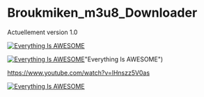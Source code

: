 # Broukmiken_m3u8_Downloader

Actuellement version 1.0



[![Everything Is AWESOME](https://img.youtube.com/vi/StTqXEQ2l-Y/0.jpg)](https://www.youtube.com/watch?v=StTqXEQ2l-Y "Everything Is AWESOME")

[![Everything Is AWESOME](https://img.youtube.com/vi/lHnszz5V0as/0.jpg)](https://www.youtube.com/watch?v=lHnszz5V0as)"Everything Is AWESOME")


https://www.youtube.com/watch?v=lHnszz5V0as



[![Everything Is AWESOME](https://youtu.be/lHnszz5V0as/0.jpg)]([https://www.youtube.com/watch?v=lHnszz5V0as](https://youtu.be/lHnszz5V0as?feature=shared) "Everything Is AWESOME")

